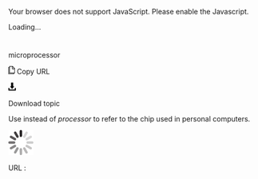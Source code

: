 Your browser does not support JavaScript. Please enable the Javascript.

Loading...

# 

microprocessor

![Copy URL](media/microprocessor/Copy.png)
Copy URL

![Download](media/microprocessor/Download.png)

Download topic

Use instead of *processor* to refer to the chip used in personal computers.

![In progress](media/microprocessor/activity-large.gif)

URL :
